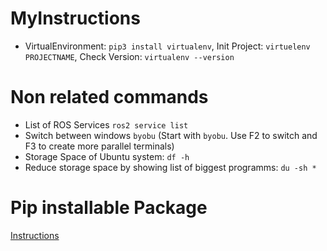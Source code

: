 # MyInstructions
- VirtualEnvironment: `pip3 install virtualenv`, Init Project: `virtuelenv PROJECTNAME`, Check Version: `virtualenv --version`


# Non related commands
- List of ROS Services `ros2 service list`
- Switch between windows `byobu` (Start with `byobu`. Use F2 to switch and F3 to create more parallel terminals)
- Storage Space of Ubuntu system: `df -h`
- Reduce storage space by showing list of biggest programms: `du -sh *`

# Pip installable Package



[Instructions](https://dzone.com/articles/executable-package-pip-install)

